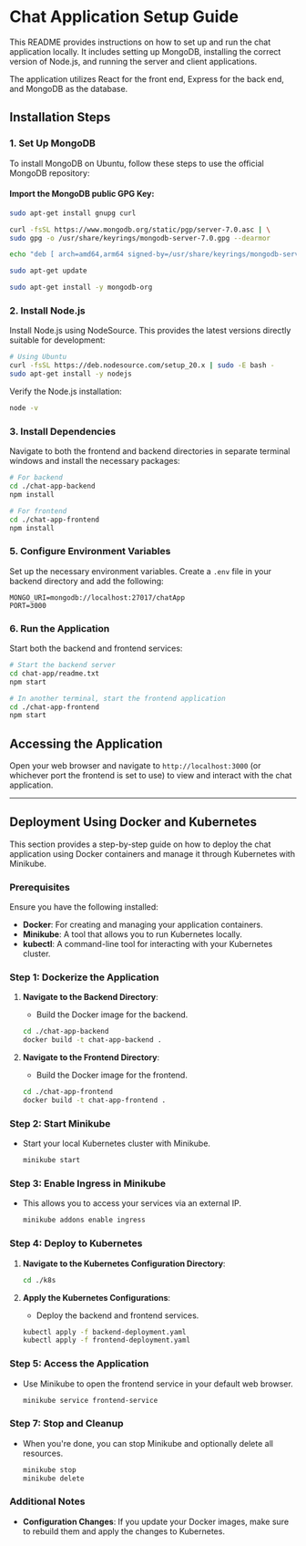 # Chat Application Setup Guide

This README provides instructions on how to set up and run the chat application locally. It includes setting up MongoDB, installing the correct version of Node.js, and running the server and client applications.

The application utilizes React for the front end, Express for the back end, and MongoDB as the database.

## Installation Steps

### 1. Set Up MongoDB

To install MongoDB on Ubuntu, follow these steps to use the official MongoDB repository:

#### Import the MongoDB public GPG Key:

```bash
sudo apt-get install gnupg curl

curl -fsSL https://www.mongodb.org/static/pgp/server-7.0.asc | \
sudo gpg -o /usr/share/keyrings/mongodb-server-7.0.gpg --dearmor

echo "deb [ arch=amd64,arm64 signed-by=/usr/share/keyrings/mongodb-server-7.0.gpg ] https://repo.mongodb.org/apt/ubuntu jammy/mongodb-org/7.0 multiverse" | sudo tee /etc/apt/sources.list.d/mongodb-org-7.0.list

sudo apt-get update

sudo apt-get install -y mongodb-org
```

### 2. Install Node.js

Install Node.js using NodeSource. This provides the latest versions directly suitable for development:

```bash
# Using Ubuntu
curl -fsSL https://deb.nodesource.com/setup_20.x | sudo -E bash -
sudo apt-get install -y nodejs
```

Verify the Node.js installation:

```bash
node -v
```

### 3. Install Dependencies

Navigate to both the frontend and backend directories in separate terminal windows and install the necessary packages:

```bash
# For backend
cd ./chat-app-backend
npm install

# For frontend
cd ./chat-app-frontend
npm install
```

### 5. Configure Environment Variables

Set up the necessary environment variables. Create a `.env` file in your backend directory and add the following:

```plaintext
MONGO_URI=mongodb://localhost:27017/chatApp
PORT=3000
```

### 6. Run the Application

Start both the backend and frontend services:

```bash
# Start the backend server
cd chat-app/readme.txt
npm start

# In another terminal, start the frontend application
cd ./chat-app-frontend
npm start
```

## Accessing the Application

Open your web browser and navigate to `http://localhost:3000` (or whichever port the frontend is set to use) to view and interact with the chat application.

---

## Deployment Using Docker and Kubernetes

This section provides a step-by-step guide on how to deploy the chat application using Docker containers and manage it through Kubernetes with Minikube.

### Prerequisites

Ensure you have the following installed:

- **Docker**: For creating and managing your application containers.
- **Minikube**: A tool that allows you to run Kubernetes locally.
- **kubectl**: A command-line tool for interacting with your Kubernetes cluster.

### Step 1: Dockerize the Application

1. **Navigate to the Backend Directory**:

   - Build the Docker image for the backend.

   ```bash
   cd ./chat-app-backend
   docker build -t chat-app-backend .
   ```

2. **Navigate to the Frontend Directory**:
   - Build the Docker image for the frontend.
   ```bash
   cd ./chat-app-frontend
   docker build -t chat-app-frontend .
   ```

### Step 2: Start Minikube

- Start your local Kubernetes cluster with Minikube.
  ```bash
  minikube start
  ```

### Step 3: Enable Ingress in Minikube

- This allows you to access your services via an external IP.
  ```bash
  minikube addons enable ingress
  ```

### Step 4: Deploy to Kubernetes

1. **Navigate to the Kubernetes Configuration Directory**:

   ```bash
   cd ./k8s
   ```

2. **Apply the Kubernetes Configurations**:
   - Deploy the backend and frontend services.
   ```bash
   kubectl apply -f backend-deployment.yaml
   kubectl apply -f frontend-deployment.yaml
   ```

### Step 5: Access the Application

- Use Minikube to open the frontend service in your default web browser.
  ```bash
  minikube service frontend-service
  ```

### Step 7: Stop and Cleanup

- When you're done, you can stop Minikube and optionally delete all resources.
  ```bash
  minikube stop
  minikube delete
  ```

### Additional Notes

- **Configuration Changes**: If you update your Docker images, make sure to rebuild them and apply the changes to Kubernetes.
